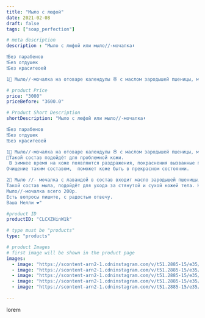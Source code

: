 ```yaml
---
title: "Мыло с люфой"
date: 2021-02-08
draft: false
tags: ["soap_perfection"]

# meta description
description : "Мыло с люфой или мыло//-мочалка⬇️

❗Без парабенов
❗Без отдушек
❗Без краситеоей

1🧡 Мыло//-мочалка на отоваре календулы 🏵️ с маслом зародышей пшеницы, маслом вин"

# product Price
price: "3000"
priceBefore: "3600.0"

# Product Short Description
shortDescription: "Мыло с люфой или мыло//-мочалка⬇️

❗Без парабенов
❗Без отдушек
❗Без краситеоей

1🧡 Мыло//-мочалка на отоваре календулы 🏵️ с маслом зародышей пшеницы, маслом виноградной косточки, эфирным маслам чайного дерева.
🍃Такой состав подойдёт для проблемной кожи.
 В зимнее время на коже появляются раздражения, покраснения вызванные перепадами температуры, ношением плотной одежды. 
Очищение таким составом,  поможет коже быть в прекрасном состоянии.

2🧡 Мыло //- мочалка с лавандой в состав входит масло зародышей пшеницы, мало авокадо, эфирное масло лаванды.
Такой состав мыла, подойдёт для ухода за стянутой и сухой кожей тела. Натуральный цвет и состав помогут вам ухаживать за коже без проблем ☝️🙂
Мыло//-мочалка всего 200р.
Есть вопросы пишите, с радостью отвечу.
Ваша Нелли ❤️"

#product ID
productID: "CLCXZHinW1k"

# type must be "products"
type: "products"

# product Images
# first image will be shown in the product page
images:
  - image: "https://scontent-arn2-1.cdninstagram.com/v/t51.2885-15/e35/147211821_3609604765743690_6384714769985710578_n.jpg?se=7&tp=1&_nc_ht=scontent-arn2-1.cdninstagram.com&_nc_cat=106&_nc_ohc=GLeNvnEHMQsAX_Ps09N&oh=a9b90a9f112e08e874c61b456b6f97b3&oe=606BFF3B&ig_cache_key=MjUwNDY2NzIyMDY1MzQxMjYxMQ%3D%3D.2"
  - image: "https://scontent-arn2-1.cdninstagram.com/v/t51.2885-15/e35/147589650_864315274359714_2836319054369412437_n.jpg?se=7&tp=1&_nc_ht=scontent-arn2-1.cdninstagram.com&_nc_cat=106&_nc_ohc=YtSAUTFo5J4AX8VTJuI&oh=3cb675a64a01d646a90a490f24b34a7d&oe=606B500A&ig_cache_key=MjUwNDY2NzIyMDYyODMwMDczNw%3D%3D.2"
  - image: "https://scontent-arn2-1.cdninstagram.com/v/t51.2885-15/e35/147098219_932329260871420_742897901550794451_n.jpg?se=7&tp=1&_nc_ht=scontent-arn2-1.cdninstagram.com&_nc_cat=104&_nc_ohc=AmK9tK7hlssAX-gjA_H&oh=956865569eb1879a9a20219cf4b6506e&oe=606A2814&ig_cache_key=MjUwNDY2NzIyMDY2MTkyNjIyNA%3D%3D.2"
  - image: "https://scontent-arn2-1.cdninstagram.com/v/t51.2885-15/e35/146689697_483018699739375_6216302238359359127_n.jpg?se=7&tp=1&_nc_ht=scontent-arn2-1.cdninstagram.com&_nc_cat=107&_nc_ohc=VOAoCPBu9TsAX-dE2E9&oh=c7e45fda3d09d052b720e937e25b64be&oe=606D3CDF&ig_cache_key=MjUwNDY2NzIyMDY0NTIyNTE4OQ%3D%3D.2"
  - image: "https://scontent-arn2-1.cdninstagram.com/v/t51.2885-15/e35/147079600_4478487888834114_2751940434850904737_n.jpg?se=7&tp=1&_nc_ht=scontent-arn2-1.cdninstagram.com&_nc_cat=106&_nc_ohc=F2IpiISzZZ8AX9BPyrw&oh=41665e510e6f2ecf0599b2de67dd8a03&oe=606D4469&ig_cache_key=MjUwNDY2NzIyMDY3ODU3MTA4MA%3D%3D.2"

---
```

lorem
